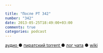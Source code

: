 ```yaml
---

title: "После РТ 342"
number: "342"
date: 2013-05-25T18:49:00+03:00
comments: true
categories: podcast
---
```

[аудио ](http://cdn.radio-t.com/rt342post.mp3) ● [пиратский torrent ](/torrents/rt342post.mp3.torrent) ● [лог чата](http://chat.radio-t.com/logs/radio-t-342.html) ● [wiki ](http://wiki.radio-t.com/%D0%9F%D0%BE%D1%81%D0%BB%D0%B5_%D0%A0%D0%A2_342) <audio src="http://cdn.radio-t.com/rt342post.mp3" preload="none">
